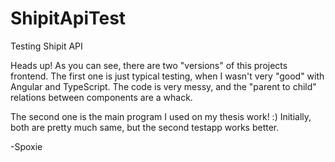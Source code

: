 # ShipitApiTest
Testing Shipit API

Heads up!
As you can see, there are two "versions" of this projects frontend. The first one is just typical testing, when I wasn't very "good" with Angular and TypeScript. The code is very messy, and the "parent to child" relations between components are a whack.

The second one is the main program I used on my thesis work! :) Initially, both are pretty much same, but the second testapp works better.

-Spoxie
